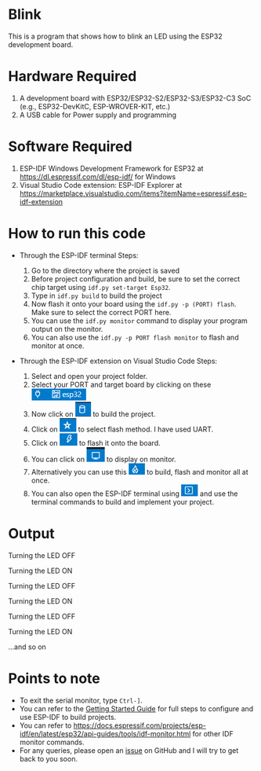 # Blink

This is a program that shows how to blink an LED using the ESP32 development board.

# Hardware Required

1. A development board with ESP32/ESP32-S2/ESP32-S3/ESP32-C3 SoC (e.g., ESP32-DevKitC, ESP-WROVER-KIT, etc.)
2. A USB cable for Power supply and programming

# Software Required

1. ESP-IDF Windows Development Framework for ESP32 at https://dl.espressif.com/dl/esp-idf/ for Windows
2. Visual Studio Code extension: ESP-IDF Explorer at https://marketplace.visualstudio.com/items?itemName=espressif.esp-idf-extension

# How to run this code 

* Through the ESP-IDF terminal
  Steps:
    1. Go to the directory where the project is saved
    2. Before project configuration and build, be sure to set the correct chip target using `idf.py set-target Esp32`.
    3. Type in `idf.py build` to build the project
    4. Now flash it onto your board using the `idf.py -p (PORT) flash`. Make sure to select the correct PORT here.
    5. You can use the `idf.py monitor` command to display your program output on the monitor.
    6. You can also use the `idf.py -p PORT flash monitor` to flash and monitor at once.

* Through the ESP-IDF extension on Visual Studio Code
  Steps:
    1. Select and open your project folder.
    2. Select your PORT and target board by clicking on these ![](2022-05-04-11-23-34.png)
    3. Now click on ![](2022-05-04-11-02-20.png) to build the project.
    4. Click on ![](2022-05-04-11-03-07.png) to select flash method. I have used UART.
    5. Click on ![](2022-05-04-11-03-39.png) to flash it onto the board.
    6. You can click on ![](2022-05-04-11-04-16.png) to display on monitor.
    7. Alternatively you can use this ![](2022-05-04-11-06-10.png) to build, flash and monitor all at once. 
    8. You can also open the ESP-IDF terminal using ![](2022-05-04-11-07-23.png) and use the terminal commands to build and implement your project.

# Output

Turning the LED OFF

Turning the LED ON

Turning the LED OFF

Turning the LED ON

Turning the LED OFF

Turning the LED ON

...and so on


# Points to note

* To exit the serial monitor, type `Ctrl-]`.
* You can refer to the [Getting Started Guide](https://docs.espressif.com/projects/esp-idf/en/latest/get-started/index.html) for full steps to configure and use ESP-IDF to build projects.
* You can refer to https://docs.espressif.com/projects/esp-idf/en/latest/esp32/api-guides/tools/idf-monitor.html for other IDF monitor commands. 
* For any queries, please open an [issue](https://github.com/Cher-B/ESP32/issues) on GitHub and I will try to get back to you soon.

